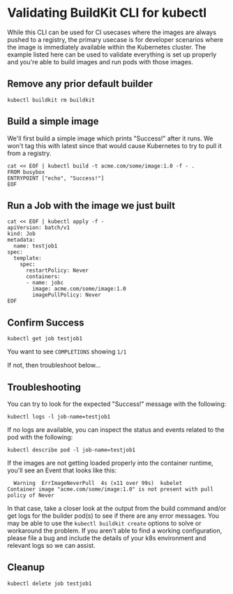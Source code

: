 # Validating BuildKit CLI for kubectl

While this CLI can be used for CI usecases where the images are always pushed to a registry, the primary
usecase is for developer scenarios where the image is immediately available within the Kubernetes cluster.
The example listed here can be used to validate everything is set up properly and you're able to build images
and run pods with those images.

## Remove any prior default builder
```
kubectl buildkit rm buildkit
```

## Build a simple image
We'll first build a simple image which prints "Success!" after it runs. We won't tag this with latest since that would cause Kubernetes to try to pull it from a registry.
```
cat << EOF | kubectl build -t acme.com/some/image:1.0 -f - .
FROM busybox
ENTRYPOINT ["echo", "Success!"]
EOF
``` 

## Run a Job with the image we just built
```
cat << EOF | kubectl apply -f -
apiVersion: batch/v1
kind: Job
metadata:
  name: testjob1
spec:
  template:
    spec:
      restartPolicy: Never
      containers:
      - name: jobc
        image: acme.com/some/image:1.0
        imagePullPolicy: Never
EOF
```

## Confirm Success
```
kubectl get job testjob1
```
You want to see `COMPLETIONS` showing `1/1`

If not, then troubleshoot below...

## Troubleshooting

You can try to look for the expected "Success!" message with the following:
```
kubectl logs -l job-name=testjob1
```

If no logs are available, you can inspect the status and events related to the pod with the following:
```
kubectl describe pod -l job-name=testjob1
```

If the images are not getting loaded properly into the container runtime, you'll see an Event that looks like this:

```
  Warning  ErrImageNeverPull  4s (x11 over 99s)  kubelet            Container image "acme.com/some/image:1.0" is not present with pull policy of Never
```

In that case, take a closer look at the output from the build command and/or get logs for the builder pod(s)
to see if there are any error messages.  You may be able to use the `kubectl buildkit create` options to
solve or workaround the problem.  If you aren't able to find a working configuration, please file a bug
and include the details of your k8s environment and relevant logs so we can assist.

## Cleanup
```
kubectl delete job testjob1
```